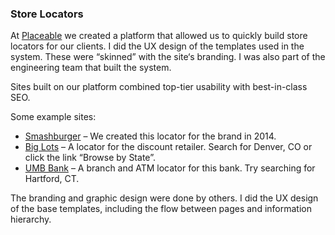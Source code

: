 
### Store Locators
	

At [Placeable][1] we created a platform that allowed us to quickly build store locators for our clients. I did the UX design of the templates used in the system. These were “skinned” with the site‘s branding. I was also part of the engineering team that built the system.
	
Sites built on our platform combined top-tier usability with best-in-class SEO.

Some example sites:

* [Smashburger][2] – We created this locator for the brand in 2014.
* [Big Lots][3] – A locator for the discount retailer. Search for Denver, CO or click the link “Browse by State”.
* [UMB Bank][4] – A branch and ATM locator for this bank. Try searching for Hartford, CT. 

The branding and graphic design were done by others. I did the UX design of the base templates, including the flow between pages and information hierarchy.

[1]: https://www.placeable.com
[2]: http://locations.smashburger.com
[3]: http://local.biglots.com
[4]: https://locations.umb.com